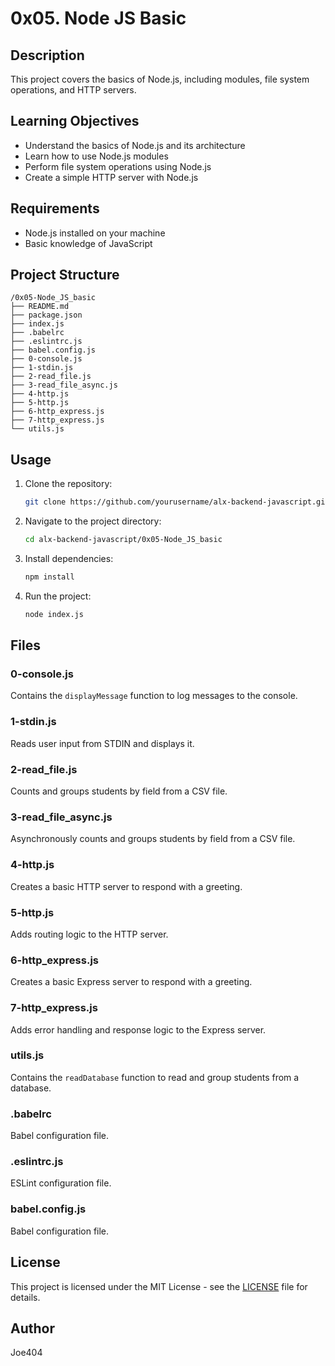 # 0x05. Node JS Basic

## Description
This project covers the basics of Node.js, including modules, file system operations, and HTTP servers.

## Learning Objectives
- Understand the basics of Node.js and its architecture
- Learn how to use Node.js modules
- Perform file system operations using Node.js
- Create a simple HTTP server with Node.js

## Requirements
- Node.js installed on your machine
- Basic knowledge of JavaScript

## Project Structure
```
/0x05-Node_JS_basic
├── README.md
├── package.json
├── index.js
├── .babelrc
├── .eslintrc.js
├── babel.config.js
├── 0-console.js
├── 1-stdin.js
├── 2-read_file.js
├── 3-read_file_async.js
├── 4-http.js
├── 5-http.js
├── 6-http_express.js
├── 7-http_express.js
└── utils.js
```

## Usage
1. Clone the repository:
    ```sh
    git clone https://github.com/yourusername/alx-backend-javascript.git
    ```
2. Navigate to the project directory:
    ```sh
    cd alx-backend-javascript/0x05-Node_JS_basic
    ```
3. Install dependencies:
    ```sh
    npm install
    ```
4. Run the project:
    ```sh
    node index.js
    ```

## Files

### 0-console.js
Contains the `displayMessage` function to log messages to the console.

### 1-stdin.js
Reads user input from STDIN and displays it.

### 2-read_file.js
Counts and groups students by field from a CSV file.

### 3-read_file_async.js
Asynchronously counts and groups students by field from a CSV file.

### 4-http.js
Creates a basic HTTP server to respond with a greeting.

### 5-http.js
Adds routing logic to the HTTP server.

### 6-http_express.js
Creates a basic Express server to respond with a greeting.

### 7-http_express.js
Adds error handling and response logic to the Express server.

### utils.js
Contains the `readDatabase` function to read and group students from a database.

### .babelrc
Babel configuration file.

### .eslintrc.js
ESLint configuration file.

### babel.config.js
Babel configuration file.

## License
This project is licensed under the MIT License - see the [LICENSE](LICENSE) file for details.

## Author
Joe404
